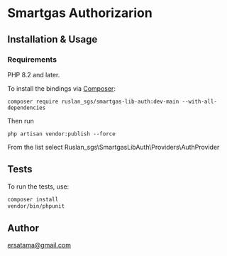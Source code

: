 # Smartgas Authorizarion

## Installation & Usage

### Requirements

PHP 8.2 and later.

To install the bindings via [Composer](https://getcomposer.org/):

```
composer require ruslan_sgs/smartgas-lib-auth:dev-main --with-all-dependencies
```

Then run


```
php artisan vendor:publish --force
```

From the list select Ruslan_sgs\SmartgasLibAuth\Providers\AuthProvider

## Tests

To run the tests, use:

```bash
composer install
vendor/bin/phpunit
```

## Author

ersatama@gmail.com
